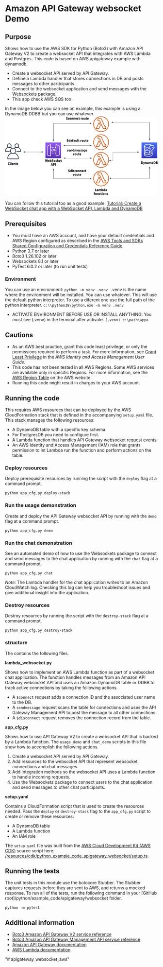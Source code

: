 # Amazon API Gateway websocket Demo

## Purpose

Shows how to use the AWS SDK for Python (Boto3) with Amazon API Gateway V2 to
create a websocket API that integrates with AWS Lambda and Postgres. This code is based on AWS apigateway example with dynamodb.

* Create a websocket API served by API Gateway.
* Define a Lambda handler that stores connections in DB and posts messages to
other  participants.
* Connect to the websocket application and send messages with the Websockets
package.
* This app check AWS SQS too

In the image below you can see an example, this example is using a DynamoDB DDBB but you can use whatever.
![Caht sample](docs/ws-chat-app.png)

 You can follow this tutorial too as a good example:
[Tutorial: Create a WebSocket chat app with a WebSocket API, Lambda and DynamoDB](https://docs.aws.amazon.com/apigateway/latest/developerguide/websocket-api-chat-app.html)



## Prerequisites

- You must have an AWS account, and have your default credentials and AWS Region
  configured as described in the [AWS Tools and SDKs Shared Configuration and
  Credentials Reference Guide](https://docs.aws.amazon.com/credref/latest/refdocs/creds-config-files.html).
- Python 3.7 or later
- Boto3 1.26.102 or later
- Websockets 8.1 or later
- PyTest 6.0.2 or later (to run unit tests)

### Environment
You can use an environment:
`
python -m venv .venv 
`
.venv is the name where the environment will be installed. You can use whatever. This will use the default python interpreter. To use a diferent one use the full path of the python interpreter.
`
c:\\python38\python.exe -m venv .venv
`

- ACTIVATE ENVIRONMENT BEFORE USE OR INSTALL ANYTHING: You must see (.venv) in the terminal after activate. 
`
(.venv) c:\path\app>
`


## Cautions

- As an AWS best practice, grant this code least privilege, or only the 
  permissions required to perform a task. For more information, see 
  [Grant Least Privilege](https://docs.aws.amazon.com/IAM/latest/UserGuide/best-practices.html#grant-least-privilege) 
  in the *AWS Identity and Access Management 
  User Guide*.
- This code has not been tested in all AWS Regions. Some AWS services are 
  available only in specific Regions. For more information, see the 
  [AWS Region Table](https://aws.amazon.com/about-aws/global-infrastructure/regional-product-services/)
  on the AWS website.
- Running this code might result in charges to your AWS account.

## Running the code

This requires AWS resources that can be deployed by the 
AWS CloudFormation stack that is defined in the accompanying `setup.yaml` file.
This stack manages the following resources:

* A DynamoDB table with a specific key schema.
* For PostgresDB you need to configure first.
* A Lambda function that handles API Gateway websocket request events. 
* An AWS Identity and Access Management (IAM) role that grants permission to let 
Lambda run the function and perform actions on the table.  

### Deploy resources

Deploy prerequisite resources by running the script with the `deploy` flag at 
a command prompt.

```
python app_cfg.py deploy-stack
```

### Run the usage demonstration

Create and deploy the API Gateway websocket API by running with the `demo` flag at 
a command prompt.

```
python app_cfg.py demo
``` 

### Run the chat demonstration

See an automated demo of how to use the Websockets package to connect and send 
messages to the chat application by running with the `chat` flag at a command prompt.

```
python app_cfg.py chat
``` 

*Note:* The Lambda handler for the chat application writes to an
Amazon CloudWatch log. Checking this log can help you troubleshoot issues and give 
additional insight into the application.

### Destroy resources

Destroy resources by running the script with the `destroy-stack` flag at a command 
prompt.

```
python app_cfg.py destroy-stack
``` 

### structure

The contains the following files.

**lambda_websocket.py**

Shows how to implement an AWS Lambda function as part of a websocket chat application.
The function handles messages from an Amazon API Gateway websocket API and uses an
Amazon DynamoDB table or DDBB to track active connections by taking the following actions. 

* A `$connect` request adds a connection ID and the associated user name to the
DB.
* A `sendmessage` request scans the table for connections and uses the API 
Gateway Management API to post the message to all other connections.
* A `$disconnect` request removes the connection record from the table.

**app_cfg.py**

Shows how to use API Gateway V2 to create a websocket API that is backed by a 
Lambda function. The `usage_demo` and `chat_demo` scripts in this file show how to 
accomplish the following actions.

1. Create a websocket API served by API Gateway.
1. Add resources to the websocket API that represent websocket connections and 
chat messages.
1. Add integration methods so the websocket API uses a Lambda function to handle 
incoming requests. 
1. Use the Websockets package to connect users to the chat application and send 
messages to other chat participants.

**setup.yaml**

Contains a CloudFormation script that is used to create the resources needed. Pass the `deploy` or `destroy-stack` flag to the `app_cfg.py` script to 
create or remove these resources:  

* A DynamoDB table
* A Lambda function 
* An IAM role

The `setup.yaml` file was built from the 
[AWS Cloud Development Kit (AWS CDK)](https://docs.aws.amazon.com/cdk/) 
source script here: 
[/resources/cdk/python_example_code_apigateway_websocket/setup.ts](https://github.com/awsdocs/aws-doc-sdk-examples/blob/master/resources/cdk/python_example_code_apigateway_websocket/setup.ts). 

## Running the tests

The unit tests in this module use the botocore Stubber. The Stubber captures requests 
before they are sent to AWS, and returns a mocked response. To run all of the tests, 
run the following command in your 
[GitHub root]/python/example_code/apigateway/websocket folder.

```    
python -m pytest
```

## Additional information

- [Boto3 Amazon API Gateway V2 service reference](https://boto3.amazonaws.com/v1/documentation/api/latest/reference/services/apigatewayv2.html)
- [Boto3 Amazon API Gateway Management API service reference](https://boto3.amazonaws.com/v1/documentation/api/latest/reference/services/apigatewaymanagementapi.html)
- [Amazon API Gateway documentation](https://docs.aws.amazon.com/apigateway/)
- [AWS Lambda documentation](https://docs.aws.amazon.com/lambda/)

"# apigateway_websocket_aws" 

